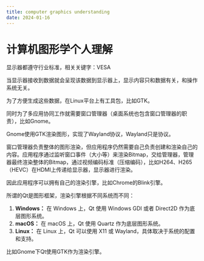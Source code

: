 ```yaml
---
title: computer graphics understanding
date: 2024-01-16
---
```


# 计算机图形学个人理解

显示器都遵守行业标准，相关关键字：VESA

当显示器接收到数据就会呈现该数据到显示器上，显示内容只和数据有关，和操作系统无关。

为了方便生成这些数据，在Linux平台上有工具包，比如GTK。

同时为了多应用协同工作就需要窗口管理器（桌面系统也包含窗口管理器的职责），比如Gnome。

Gnome使用GTK渲染图形，实现了Wayland协议，Wayland只是协议。

窗口管理器负责整体的图形渲染，但应用程序仍然需要自己负责创建和渲染自己的内容。应用程序通过监听窗口事件（大小等）来渲染Bitmap，交给管理器，管理器最终渲染整体的Bitmap，通过视频编码标准（压缩编码），比如H264、H265（HEVC）在HDMI上传递给显示器，显示器进行渲染。

因此应用程序可以拥有自己的渲染引擎，比如Chrome的Blink引擎。



所谓的Qt是图形框架，渲染引擎根据不同系统而不同：

1. **Windows：** 在 Windows 上，Qt 使用 Windows GDI 或者 Direct2D 作为底层图形系统。
2. **macOS：** 在 macOS 上，Qt 使用 Quartz 作为底层图形系统。
3. **Linux：** 在 Linux 上，Qt 可以使用 X11 或 Wayland，具体取决于系统的配置和支持。

比如Gnome下Qt使用GTK作为渲染引擎。



